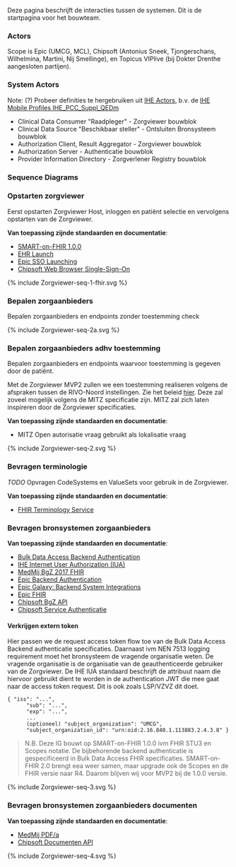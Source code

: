 Deze pagina beschrijft de interacties tussen de systemen. 
Dit is de startpagina voor het bouwteam.

### Actors

Scope is Epic (UMCG, MCL), Chipsoft (Antonius Sneek, Tjongerschans, Wilhelmina, Martini, Nij Smellinge), en Topicus VIPlive (bij Dokter Drenthe aangesloten partijen).

### System Actors

Note: (?) Probeer definities te hergebruiken uit [IHE Actors](https://gazelle.ihe.net/GMM/tf/actor/listActors.seam), b.v. de [IHE Mobile Profiles IHE_PCC_Suppl_QEDm](https://www.ihe.net/uploadedFiles/Documents/PCC/IHE_PCC_Suppl_QEDm.pdf)

* Clinical Data Consumer "Raadpleger" - Zorgviewer bouwblok
* Clinical Data Source "Beschikbaar steller" - Ontsluiten Bronsysteem bouwblok
* Authorization Client, Result Aggregator - Zorgviewer bouwblok
* Authorization Server - Authenticatie bouwblok
* Provider Information Directory - Zorgverlener Registry bouwblok

### Sequence Diagrams

### Opstarten zorgviewer

Eerst opstarten Zorgviewer Host, inloggen en patiënt selectie en vervolgens opstarten van de Zorgviewer.

**Van toepassing zijnde standaarden en documentatie**:
* [SMART-on-FHIR 1.0.0](http://hl7.org/fhir/smart-app-launch/1.0.0/)
* [EHR Launch](http://hl7.org/fhir/smart-app-launch/1.0.0/#ehr-launch-sequence)
* [Epic SSO Launching](https://appmarket.epic.com/Article/Index?docid=launching)
* [Chipsoft Web Browser Single-Sign-On](https://developer.zorgplatform.online/digital-care/authenticatie)

<div>
{% include Zorgviewer-seq-1-fhir.svg %}
</div>

### Bepalen zorgaanbieders

Bepalen zorgaanbieders en endpoints zonder toestemming check
<div>
{% include Zorgviewer-seq-2a.svg %}
</div>

### Bepalen zorgaanbieders adhv toestemming

Bepalen zorgaanbieders en endpoints waarvoor toestemming is gegeven door de patiënt.

Met de Zorgviewer MVP2 zullen we een toestemming realiseren volgens de afspraken tussen de RIVO-Noord instellingen. Zie het beleid [hier](https://rivo-noord.nl/zorgviewer/toestemming). Deze zal zoveel mogelijk volgens de MITZ specificatie zijn. MITZ zal zich laten inspireren door de Zorgviewer specificaties.

**Van toepassing zijnde standaarden en documentatie**:
* MITZ Open autorisatie vraag gebruikt als lokalisatie vraag

<div>
{% include Zorgviewer-seq-2.svg %}
</div>

### Bevragen terminologie

*TODO*
Opvragen CodeSystems en ValueSets voor gebruik in de Zorgviewer.

**Van toepassing zijnde standaarden en documentatie**:
* [FHIR Terminology Service](https://hl7.org/fhir/STU3/terminology-service.html)

### Bevragen bronsystemen zorgaanbieders

**Van toepassing zijnde standaarden en documentatie**:
* [Bulk Data Access Backend Authentication](http://hl7.org/fhir/uv/bulkdata/authorization/index.html#obtaining-an-access-token)
* [IHE Internet User Authorization (IUA)](https://www.ihe.net/uploadedFiles/Documents/ITI/IHE_ITI_Suppl_IUA.pdf)
* [MedMij BgZ 2017 FHIR](https://informatiestandaarden.nictiz.nl/wiki/MedMij:V2020.01/FHIR_BGZ_2017)
* [Epic Backend Authentication](https://appmarket.epic.com/Article/Index?docid=oauth2&section=BackendOAuth2Guide)
* [Epic Galaxy: Backend System Integrations](https://galaxy.epic.com/Redirect.aspx?DocumentID=100001068&PrefDocID=97042)
* [Epic FHIR](https://appmarket.epic.com/Sandbox/)
* [Chipsoft BgZ API](https://developer.zorgplatform.online/digital-care/api/bgz)
* [Chipsoft Service Authenticatie](https://developer.zorgplatform.online/digital-care/authenticatie)

#### Verkrijgen extern token

Hier passen we de request access token flow toe van de Bulk Data Access Backend authenticatie specificaties.
Daarnaast ivm NEN 7513 logging requirement moet het bronsysteem de vragende organisatie weten. De vragende organisatie is de organisatie van de geauthenticeerde gebruiker van de Zorgviewer. De IHE IUA standaard beschrijft de attribuut naam die hiervoor gebruikt dient te worden in de authentication JWT die mee gaat naar de access token request. Dit is ook zoals LSP/VZVZ dit doet.
```
{ "iss": "...",
      "sub": "...",
      "exp": "...",
      ...
      (optioneel) "subject_organization": "UMCG",
      "subject_organization_id": "urn:oid:2.16.840.1.113883.2.4.3.8" }
```

<blockquote class="stu-note" markdown="1">
N.B. Deze IG bouwt op SMART-on-FHIR 1.0.0 ivm FHIR STU3 en Scopes notatie. De bijbehorende backend authenticatie is gespecificeerd in Bulk Data Access FHIR specificaties. SMART-on-FHIR 2.0 brengt eea weer samen, maar upgrade ook de Scopes en de FHIR versie naar R4. Daarom blijven wij voor MVP2 bij de 1.0.0 versie.
</blockquote>

<div>
{% include Zorgviewer-seq-3.svg %}
</div>

### Bevragen bronsystemen zorgaanbieders documenten

**Van toepassing zijnde standaarden en documentatie**:
* [MedMij PDF/a](https://informatiestandaarden.nictiz.nl/wiki/MedMij:V2020.01/OntwerpPDFA)
* [Chipsoft Documenten API](https://developer.zorgplatform.online/digital-care/api/document)

<div>
{% include Zorgviewer-seq-4.svg %}
</div>
